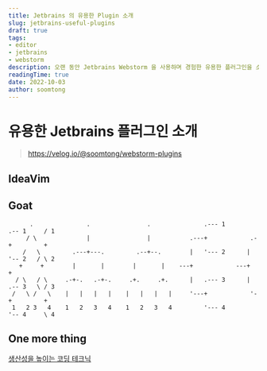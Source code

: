 ```yaml
---
title: Jetbrains 의 유용한 Plugin 소개
slug: jetbrains-useful-plugins
draft: true
tags:
- editor
- jetbrains
- webstorm
description: 오랜 동안 Jetbrains Webstorm 을 사용하며 경험한 유용한 플러그인을 소개합니다.
readingTime: true
date: 2022-10-03
author: soomtong
---
```


# 유용한 Jetbrains 플러그인 소개

> https://velog.io/@soomtong/webstorm-plugins

## IdeaVim




## Goat

```goat
      .               .                .               .--- 1          .-- 1     / 1
     / \              |                |           .---+            .-+         +
    /   \         .---+---.         .--+--.        |   '--- 2      |   '-- 2   / \ 2
   +     +        |       |        |       |    ---+            ---+          +
  / \   / \     .-+-.   .-+-.     .+.     .+.      |   .--- 3      |   .-- 3   \ / 3
 /   \ /   \    |   |   |   |    |   |   |   |     '---+            '-+         +
 1   2 3   4    1   2   3   4    1   2   3   4         '--- 4          '-- 4     \ 4

```

## One more thing

[생산성을 높이는 코딩 테크닉](/posts/use-ide-cleverly-1/)
